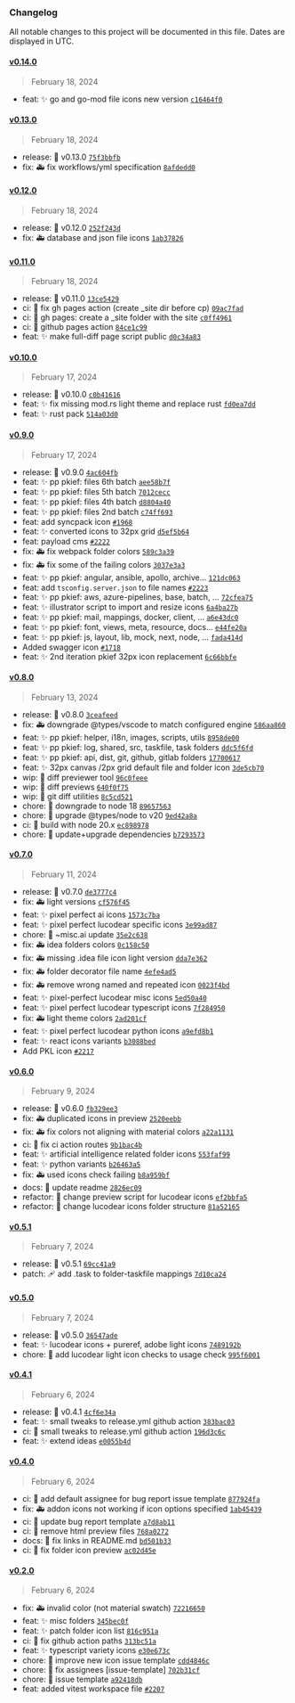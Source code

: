 ### Changelog 

 All notable changes to this project will be documented in this file. Dates are displayed in UTC.

 
#### [v0.14.0](https://github.com/PKief/vscode-material-icon-theme/compare/v0.13.0...v0.14.0) 

> February 18, 2024 

- feat: ✨ go and go-mod file icons new version [`c16464f0`](https://github.com/PKief/vscode-material-icon-theme/commit/c16464f0)
 
#### [v0.13.0](https://github.com/PKief/vscode-material-icon-theme/compare/v0.12.0...v0.13.0) 

> February 18, 2024 

- release: 🔖 v0.13.0 [`75f3bbfb`](https://github.com/PKief/vscode-material-icon-theme/commit/75f3bbfb)
- fix: 🚑 fix workflows/yml specification [`8afdedd0`](https://github.com/PKief/vscode-material-icon-theme/commit/8afdedd0)
 
#### [v0.12.0](https://github.com/PKief/vscode-material-icon-theme/compare/v0.11.0...v0.12.0) 

> February 18, 2024 

- release: 🔖 v0.12.0 [`252f243d`](https://github.com/PKief/vscode-material-icon-theme/commit/252f243d)
- fix: 🚑 database and json file icons [`1ab37826`](https://github.com/PKief/vscode-material-icon-theme/commit/1ab37826)
 
#### [v0.11.0](https://github.com/PKief/vscode-material-icon-theme/compare/v0.10.0...v0.11.0) 

> February 18, 2024 

- release: 🔖 v0.11.0 [`13ce5429`](https://github.com/PKief/vscode-material-icon-theme/commit/13ce5429)
- ci: 🔄 fix gh pages action (create _site dir before cp) [`09ac7fad`](https://github.com/PKief/vscode-material-icon-theme/commit/09ac7fad)
- ci: 🔄 gh pages: create a _site folder with the site [`c0ff4961`](https://github.com/PKief/vscode-material-icon-theme/commit/c0ff4961)
- ci: 🔄 github pages action [`84ce1c99`](https://github.com/PKief/vscode-material-icon-theme/commit/84ce1c99)
- feat: ✨ make full-diff page script public [`d0c34a83`](https://github.com/PKief/vscode-material-icon-theme/commit/d0c34a83)
 
#### [v0.10.0](https://github.com/PKief/vscode-material-icon-theme/compare/v0.9.0...v0.10.0) 

> February 17, 2024 

- release: 🔖 v0.10.0 [`c0b41616`](https://github.com/PKief/vscode-material-icon-theme/commit/c0b41616)
- feat: ✨ fix missing mod.rs light theme and replace rust [`fd0ea7dd`](https://github.com/PKief/vscode-material-icon-theme/commit/fd0ea7dd)
- feat: ✨ rust pack [`514a03d0`](https://github.com/PKief/vscode-material-icon-theme/commit/514a03d0)
 
#### [v0.9.0](https://github.com/PKief/vscode-material-icon-theme/compare/v0.8.0...v0.9.0) 

> February 17, 2024 

- release: 🔖 v0.9.0 [`4ac604fb`](https://github.com/PKief/vscode-material-icon-theme/commit/4ac604fb)
- feat: ✨ pp pkief: files 6th batch [`aee58b7f`](https://github.com/PKief/vscode-material-icon-theme/commit/aee58b7f)
- feat: ✨ pp pkief: files 5th batch [`7012cecc`](https://github.com/PKief/vscode-material-icon-theme/commit/7012cecc)
- feat: ✨ pp pkief: files 4th batch [`d8804a40`](https://github.com/PKief/vscode-material-icon-theme/commit/d8804a40)
- feat: ✨ pp pkief: files 2nd batch [`c74ff693`](https://github.com/PKief/vscode-material-icon-theme/commit/c74ff693)
- feat: add syncpack icon [`#1968`](https://github.com/PKief/vscode-material-icon-theme/pull/1968)
- feat: ✨ converted icons to 32px grid [`d5ef5b64`](https://github.com/PKief/vscode-material-icon-theme/commit/d5ef5b64)
- feat: payload cms [`#2222`](https://github.com/PKief/vscode-material-icon-theme/pull/2222)
- fix: 🚑 fix webpack folder colors [`589c3a39`](https://github.com/PKief/vscode-material-icon-theme/commit/589c3a39)
- fix: 🚑 fix some of the failing colors [`3037e3a3`](https://github.com/PKief/vscode-material-icon-theme/commit/3037e3a3)
- feat: ✨ pp pkief: angular, ansible, apollo, archive... [`121dc063`](https://github.com/PKief/vscode-material-icon-theme/commit/121dc063)
- feat: add `tsconfig.server.json` to file names [`#2223`](https://github.com/PKief/vscode-material-icon-theme/pull/2223)
- feat: ✨ pp pkief: aws, azure-pipelines, base, batch, ... [`72cfea75`](https://github.com/PKief/vscode-material-icon-theme/commit/72cfea75)
- feat: ✨ illustrator script to import and resize icons [`6a4ba27b`](https://github.com/PKief/vscode-material-icon-theme/commit/6a4ba27b)
- feat: ✨ pp pkief: mail, mappings, docker, client, ... [`a6e43dc0`](https://github.com/PKief/vscode-material-icon-theme/commit/a6e43dc0)
- feat: ✨ pp pkief: font, views, meta, resource, docs... [`e44fe20a`](https://github.com/PKief/vscode-material-icon-theme/commit/e44fe20a)
- feat: ✨ pp pkief: js, layout, lib, mock, next, node, ... [`fada414d`](https://github.com/PKief/vscode-material-icon-theme/commit/fada414d)
- Added swagger icon [`#1718`](https://github.com/PKief/vscode-material-icon-theme/pull/1718)
- feat: ✨ 2nd iteration pkief 32px icon replacement [`6c66bbfe`](https://github.com/PKief/vscode-material-icon-theme/commit/6c66bbfe)
 
#### [v0.8.0](https://github.com/PKief/vscode-material-icon-theme/compare/v0.7.0...v0.8.0) 

> February 13, 2024 

- release: 🔖 v0.8.0 [`3ceafeed`](https://github.com/PKief/vscode-material-icon-theme/commit/3ceafeed)
- fix: 🚑 downgrade @types/vscode to match configured engine [`586aa860`](https://github.com/PKief/vscode-material-icon-theme/commit/586aa860)
- feat: ✨ pp pkief: helper, i18n, images, scripts, utils [`8958de00`](https://github.com/PKief/vscode-material-icon-theme/commit/8958de00)
- feat: ✨ pp pkief: log, shared, src, taskfile, task folders [`ddc5f6fd`](https://github.com/PKief/vscode-material-icon-theme/commit/ddc5f6fd)
- feat: ✨ pp pkief: api, dist, git, github, gitlab folders [`17700617`](https://github.com/PKief/vscode-material-icon-theme/commit/17700617)
- feat: ✨ 32px canvas /2px grid default file and folder icon [`3de5cb70`](https://github.com/PKief/vscode-material-icon-theme/commit/3de5cb70)
- wip: 🚧 diff previewer tool [`96c0feee`](https://github.com/PKief/vscode-material-icon-theme/commit/96c0feee)
- wip: 🚧 diff previews [`640f0f75`](https://github.com/PKief/vscode-material-icon-theme/commit/640f0f75)
- wip: 🚧 git diff utilities [`8c5cd521`](https://github.com/PKief/vscode-material-icon-theme/commit/8c5cd521)
- chore: 🧹 downgrade to node 18 [`89657563`](https://github.com/PKief/vscode-material-icon-theme/commit/89657563)
- chore: 🧹 upgrade @types/node to v20 [`9ed42a8a`](https://github.com/PKief/vscode-material-icon-theme/commit/9ed42a8a)
- ci: 🔄 build with node 20.x [`ec898978`](https://github.com/PKief/vscode-material-icon-theme/commit/ec898978)
- chore: 🧹 update+upgrade dependencies [`b7293573`](https://github.com/PKief/vscode-material-icon-theme/commit/b7293573)
 
#### [v0.7.0](https://github.com/PKief/vscode-material-icon-theme/compare/v0.6.0...v0.7.0) 

> February 11, 2024 

- release: 🔖 v0.7.0 [`de3777c4`](https://github.com/PKief/vscode-material-icon-theme/commit/de3777c4)
- fix: 🚑 light versions [`cf576f45`](https://github.com/PKief/vscode-material-icon-theme/commit/cf576f45)
- feat: ✨ pixel perfect ai icons [`1573c7ba`](https://github.com/PKief/vscode-material-icon-theme/commit/1573c7ba)
- feat: ✨ pixel perfect lucodear specific icons [`3e99ad87`](https://github.com/PKief/vscode-material-icon-theme/commit/3e99ad87)
- chore: 🧹 ~misc.ai update [`35e2c638`](https://github.com/PKief/vscode-material-icon-theme/commit/35e2c638)
- fix: 🚑 idea folders colors [`0c158c50`](https://github.com/PKief/vscode-material-icon-theme/commit/0c158c50)
- fix: 🚑 missing .idea file icon light version [`dda7e362`](https://github.com/PKief/vscode-material-icon-theme/commit/dda7e362)
- fix: 🚑 folder decorator file name [`4efe4ad5`](https://github.com/PKief/vscode-material-icon-theme/commit/4efe4ad5)
- fix: 🚑 remove wrong named and repeated icon [`0023f4bd`](https://github.com/PKief/vscode-material-icon-theme/commit/0023f4bd)
- feat: ✨ pixel-perfect lucodear misc icons [`5ed50a40`](https://github.com/PKief/vscode-material-icon-theme/commit/5ed50a40)
- feat: ✨ pixel perfect lucodear typescript icons [`7f284950`](https://github.com/PKief/vscode-material-icon-theme/commit/7f284950)
- fix: 🚑 light theme colors [`2ad201cf`](https://github.com/PKief/vscode-material-icon-theme/commit/2ad201cf)
- feat: ✨ pixel perfect lucodear python icons [`a9efd8b1`](https://github.com/PKief/vscode-material-icon-theme/commit/a9efd8b1)
- feat: ✨ react icons variants [`b3088bed`](https://github.com/PKief/vscode-material-icon-theme/commit/b3088bed)
- Add PKL icon [`#2217`](https://github.com/PKief/vscode-material-icon-theme/pull/2217)
 
#### [v0.6.0](https://github.com/PKief/vscode-material-icon-theme/compare/v0.5.1...v0.6.0) 

> February 9, 2024 

- release: 🔖 v0.6.0 [`fb329ee3`](https://github.com/PKief/vscode-material-icon-theme/commit/fb329ee3)
- fix: 🚑 duplicated icons in preview [`2520eebb`](https://github.com/PKief/vscode-material-icon-theme/commit/2520eebb)
- fix: 🚑 fix colors not aligning with material colors [`a22a1131`](https://github.com/PKief/vscode-material-icon-theme/commit/a22a1131)
- ci: 🔄 fix ci action routes [`9b1bac4b`](https://github.com/PKief/vscode-material-icon-theme/commit/9b1bac4b)
- feat: ✨ artificial intelligence related folder icons [`553faf99`](https://github.com/PKief/vscode-material-icon-theme/commit/553faf99)
- feat: ✨ python variants [`b26463a5`](https://github.com/PKief/vscode-material-icon-theme/commit/b26463a5)
- fix: 🚑 used icons check failing [`b8a959bf`](https://github.com/PKief/vscode-material-icon-theme/commit/b8a959bf)
- docs: 📝 update readme [`2826ec09`](https://github.com/PKief/vscode-material-icon-theme/commit/2826ec09)
- refactor: 🔨 change preview script for lucodear icons [`ef2bbfa5`](https://github.com/PKief/vscode-material-icon-theme/commit/ef2bbfa5)
- refactor: 🔨 change lucodear icons folder structure [`81a52165`](https://github.com/PKief/vscode-material-icon-theme/commit/81a52165)
 
#### [v0.5.1](https://github.com/PKief/vscode-material-icon-theme/compare/v0.5.0...v0.5.1) 

> February 7, 2024 

- release: 🔖 v0.5.1 [`69cc41a9`](https://github.com/PKief/vscode-material-icon-theme/commit/69cc41a9)
- patch: 🩹 add .task to folder-taskfile mappings [`7d10ca24`](https://github.com/PKief/vscode-material-icon-theme/commit/7d10ca24)
 
#### [v0.5.0](https://github.com/PKief/vscode-material-icon-theme/compare/v0.4.1...v0.5.0) 

> February 7, 2024 

- release: 🔖 v0.5.0 [`36547ade`](https://github.com/PKief/vscode-material-icon-theme/commit/36547ade)
- feat: ✨ lucodear icons + pureref, adobe light icons [`7489192b`](https://github.com/PKief/vscode-material-icon-theme/commit/7489192b)
- chore: 🧹 add lucodear light icon checks to usage check [`995f6001`](https://github.com/PKief/vscode-material-icon-theme/commit/995f6001)
 
#### [v0.4.1](https://github.com/PKief/vscode-material-icon-theme/compare/v0.4.0...v0.4.1) 

> February 6, 2024 

- release: 🔖 v0.4.1 [`4cf6e34a`](https://github.com/PKief/vscode-material-icon-theme/commit/4cf6e34a)
- feat: ✨ small tweaks to release.yml github action [`383bac03`](https://github.com/PKief/vscode-material-icon-theme/commit/383bac03)
- ci: 🔄 small tweaks to release.yml github action [`196d3c6c`](https://github.com/PKief/vscode-material-icon-theme/commit/196d3c6c)
- feat: ✨ extend ideas [`e0055b4d`](https://github.com/PKief/vscode-material-icon-theme/commit/e0055b4d)
 
#### [v0.4.0](https://github.com/PKief/vscode-material-icon-theme/compare/v0.2.0...v0.4.0) 

> February 6, 2024 

- ci: 🔄 add default assignee for bug report issue template [`877924fa`](https://github.com/PKief/vscode-material-icon-theme/commit/877924fa)
- fix: 🚑 addon icons not working if icon options specified [`1ab45439`](https://github.com/PKief/vscode-material-icon-theme/commit/1ab45439)
- ci: 🔄 update bug report template [`a7d8ab11`](https://github.com/PKief/vscode-material-icon-theme/commit/a7d8ab11)
- ci: 🔄 remove html preview files [`768a0272`](https://github.com/PKief/vscode-material-icon-theme/commit/768a0272)
- docs: 📝 fix links in README.md [`bd501b33`](https://github.com/PKief/vscode-material-icon-theme/commit/bd501b33)
- ci: 🔄 fix folder icon preview [`ac02d45e`](https://github.com/PKief/vscode-material-icon-theme/commit/ac02d45e)
 
#### [v0.2.0](https://github.com/PKief/vscode-material-icon-theme/compare/v0.1.0...v0.2.0) 

> February 6, 2024 

- fix: 🚑 invalid color (not material swatch) [`72216650`](https://github.com/PKief/vscode-material-icon-theme/commit/72216650)
- feat: ✨ misc folders [`345bec0f`](https://github.com/PKief/vscode-material-icon-theme/commit/345bec0f)
- feat: ✨ patch folder icon list [`816c951a`](https://github.com/PKief/vscode-material-icon-theme/commit/816c951a)
- ci: 🔄 fix github action paths [`313bc51a`](https://github.com/PKief/vscode-material-icon-theme/commit/313bc51a)
- feat: ✨ typescript variety icons [`e30e673c`](https://github.com/PKief/vscode-material-icon-theme/commit/e30e673c)
- chore: 🧹 improve new icon issue template [`cdd4846c`](https://github.com/PKief/vscode-material-icon-theme/commit/cdd4846c)
- chore: 🧹 fix assignees [issue-template] [`702b31cf`](https://github.com/PKief/vscode-material-icon-theme/commit/702b31cf)
- chore: 🧹 issue template [`a92418db`](https://github.com/PKief/vscode-material-icon-theme/commit/a92418db)
- feat: added vitest workspace file [`#2207`](https://github.com/PKief/vscode-material-icon-theme/pull/2207)
